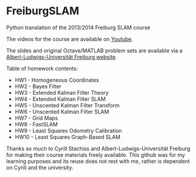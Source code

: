 # FreiburgSLAM
Python translation of the 2013/2014 Freiburg SLAM course

The videos for the course are available on [Youtube](https://www.youtube.com/playlist?list=PLgnQpQtFTOGQrZ4O5QzbIHgl3b1JHimN_ "Youtube").

The slides and original Octave/MATLAB problem sets are available via a [Albert-Ludwigs-Universität Freiburg website](http://ais.informatik.uni-freiburg.de/teaching/ws13/mapping/ "Robot Mapping - Uni Freiburg").

Table of homework contents:
* HW1 - Homogeneous Coordinates
* HW2 - Bayes Filter
* HW3 - Extended Kalman Filter Theory
* HW4 - Extended Kalman Filter SLAM
* HW5 - Unscented Kalman Filter Transform
* HW6 - Unscented Kalman Filter SLAM
* HW7 - Grid Maps
* HW8 - FastSLAM
* HW9 - Least Squares Odometry Calibration
* HW10 - Least Squares Graph-Based SLAM

Thanks so much to Cyrill Stachiss and Albert-Ludwigs-Universität Freiburg for making their course materials freely available. This github was for my learning purposes and its reuse does not rest with me, rather is dependent on Cyrill and the university.